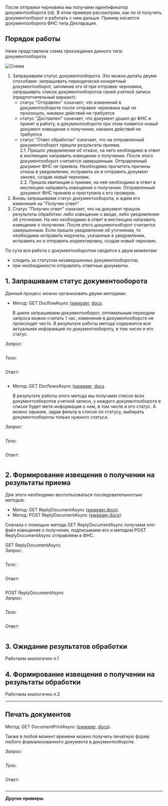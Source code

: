 После отправки черновика мы получаем идентификатор документооборота (id). В этом примере рассмотрим, как по id получить документооборот и работать с ним дальше. Пример касается документооборота ФНС типа Декларация.

## Порядок работы
Ниже представлена схема прохождения данного типа документооборота

![Схема](https://github.com/skbkontur/extern-api-docs/blob/master/images/dc_example4.jpg)

1. Запрашиваем статус документооборота. Это можно делать двумя способами: запрашивать периодически конкретный документооборот, запомнив его id при отправке черновика, запрашивать список документооборотов своей учетной записи (предпотчительный вариант):
   * статус "Отправлен" означает, что изменений в документообороте после отправке черновика ещё не произошло, никаких действий не требуется
   * статус "Доставлен" означает, что документ дошел до ФНС и принят в работу, в документообороте при этом появится новый документ извещение о получении, никаких действий не требуется
   * статус "Ответ обработан" означает, что на отправленный документооборот пришли результаты приема.  
2.1. Пришло уведомление об отказе, на него необходимо в ответ в инспекцию направить извещение о получении. После этого документооборот считается завершенным. Отправленный документ ФНС не приняла. Необходимо прочитать причины отказа в уведомлении, исправить их и отправить документ заново, создав новый черновик.  
2.2. Пришла квитанция о приеме, на неё необходимо в ответ в инспекцию направить извещение о получении. Отправленный документ ФНС приняла и приступила к его проверке.  
3. Вновь запрашиваем статус документооборота, и ждем его изменения на "Получен ответ"  
4. Статус "Получен ответ" означает, что на документ пришли результаты обработки: либо извещение о вводе, либо уведомление об уточнении. На них необходимо в ответ в инспекцию направить извещение о получении. После этого документооборот считается завершенным. Если пришло уведомление об уточнении, то необходимо исправить недочеты, указанные в уведомлении, исправить их и отправить корректировку, создав новый черновик.

По сути вся работа с документооборотом сводится к двум моментам:
* следить за статусом незавершенных документооборотов;
* при необходимости отправлять ответные документы.

## 1. Запрашиваем статус документооборота
Данный процесс можно организовать двумя методами:

* Метод: GET DocflowAsync ([swagger](http://extern-api.testkontur.ru/swagger/ui/index#!/Docflows/Docflows_GetDocflowAsync), [docs](https://github.com/skbkontur/extern-api-docs/blob/master/Работа%20с%20ДО.md#get-dc).

   В цикле запрашиваем документооборот, оптимальным периодом запроса можно считать 1 час, изменения в документообороте не происходят часто. В результате работы метода содержится вся актуальная информация по документообороту, в том числе и его статус.

*Запрос*: 
```
```
*Тело*:
```
```
*Ответ*:
```
```

* Метод: GET DocflowsAsync ([swagger](http://extern-api.testkontur.ru/swagger/ui/index#!/Docflows/Docflows_GetDocflowsAsync), [docs](https://github.com/skbkontur/extern-api-docs/blob/master/Работа%20с%20ДО.md#get-dcs).

   В результате работы этого метода мы получаем список всех документооборотов учетной записи, у каждого документооборота в списке будет мета-информация о нем, в том числе и его статус. А можно заранее, задав фильтр в списке по статусу, выбирать документообороты только нужного статуса.

*Запрос*: 
```
```
*Тело*:
```
```
*Ответ*:
```
```

## 2. Формирование извещения о получении на результаты приема
Для этого необходимо воспользоваться последовательностью методов:
* Метод: GET ReplyDocumentAsync ([swagger](http://extern-api.testkontur.ru/swagger/ui/index#!/Docflows/Docflows_GetReplyDocumentAsync),[docs](https://github.com/skbkontur/extern-api-docs/blod/master/Работа%20с%20ДО.md#get-reply-doc)).
* Метод: POST ReplyDocumentAsync ([swagger](http://extern-api.testkontur.ru/swagger/ui/index#!/Docflows/Docflows_SendReplyDocumentAsync),[docs](https://github.com/skbkontur/extern-api-docs/blod/master/Работа%20с%20ДО.md#post-reply-doc)).

Сначала с помощью метода GET ReplyDocumentAsync получаем xml-файл извещения о получении, подписываем его и методом POST ReplyDocumentAsync отправляем в ФНС.

GET ReplyDocumentAsync  
*Запрос*: 
```
```
*Тело*:
```
```
*Ответ*:
```
```

POST ReplyDocumentAsync  
*Запрос*: 
```
```
*Тело*:
```
```
*Ответ*:
```
```

## 3. Ожидание результатов обработки
Работаем аналогично п.1

## 4. Формирование извещения о получении на результаты обработки
Работаем аналогично п.2

-----

## Печать документов
Метод: GET DocumentPrintAsync ([swagger](http://extern-api.testkontur.ru/swagger/ui/index#!/Docflows/Docflows_GetDocumentPrintAsync), [docs](https://github.com/skbkontur/extern-api-docs/blob/master/Работа%20с%20ДО.md#get-print-doc)).

Также в любой момент времени можно получить печатную форму любого формализованного документа в документообороте.

*Запрос*: 
```
```
*Тело*:
```
```
*Ответ*:
```
```

-----

**Другие примеры**

